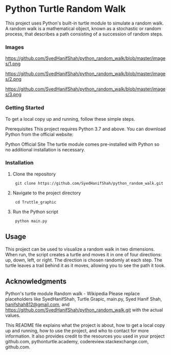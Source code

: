 
# Python Turtle Random Walk

This project uses Python's built-in turtle module to simulate a random walk. A random walk is a mathematical object, known as a stochastic or random process, that describes a path consisting of a succession of random steps.

### Images

https://github.com/SyedHanifShah/python_random_walk/blob/master/images/1.png

https://github.com/SyedHanifShah/python_random_walk/blob/master/images/2.png

https://github.com/SyedHanifShah/python_random_walk/blob/master/images/3.png


### Getting Started
To get a local copy up and running, follow these simple steps.

Prerequisites
This project requires Python 3.7 and above. You can download Python from the official website:

Python Official Site
The turtle module comes pre-installed with Python so no additional installation is necessary.

### Installation
1. Clone the repository
       
        git clone https://github.com/SyedHanifShah/python_random_walk.git


2. Navigate to the project directory
        
        cd Truttle_graphic

3. Run the Python script
        
        python main.py


## Usage

This project can be used to visualize a random walk in two dimensions. When run, the script creates a turtle and moves it in one of four directions: up, down, left, or right. The direction is chosen randomly at each step. The turtle leaves a trail behind it as it moves, allowing you to see the path it took.




## Acknowledgments
Python's turtle module
Random walk - Wikipedia
Please replace placeholders like SyedHanifShah, Turtle Grapic, main.py, Syed Hanif Shah, hanifshah812@gmail.com, and https://github.com/SyedHanifShah/python_random_walk.git with the actual values.

This README file explains what the project is about, how to get a local copy up and running, how to use the project, and who to contact for more information. It also provides credit to the resources you used in your project github.com, pythonturtle.academy, codereview.stackexchange.com, github.com.